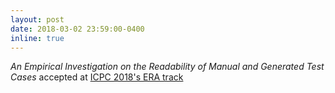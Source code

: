 ```yaml
---
layout: post
date: 2018-03-02 23:59:00-0400
inline: true
---
```


*An Empirical Investigation on the Readability of Manual and Generated Test Cases* accepted at [ICPC 2018's ERA track](https://conf.researchr.org/home/icpc-2018)
